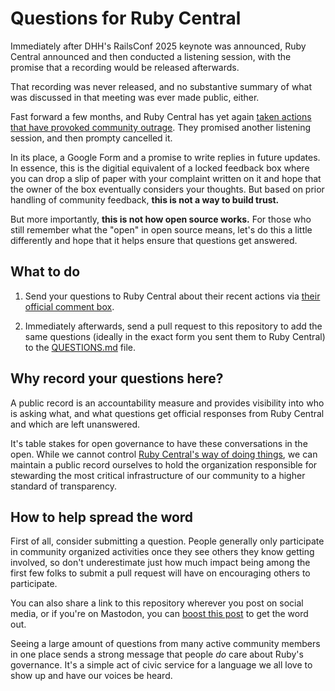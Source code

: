 # Questions for Ruby Central

Immediately after DHH's RailsConf 2025 keynote was announced, Ruby Central announced 
and then conducted a listening session, with the promise that a recording would
be released afterwards.

That recording was never released, and no substantive summary of what was discussed
in that meeting was ever made public, either.

Fast forward a few months, and Ruby Central has yet again [taken actions that have
provoked community outrage](https://joel.drapper.me/p/rubygems-takeover/). 
They promised another listening session, and then prompty cancelled it.

In its place, a Google Form and a promise to write replies in future updates. In
essence, this is the digitial equivalent of a locked feedback box where you can drop a 
slip of paper with your complaint written on it and hope that the owner of the box
eventually considers your thoughts. But based on prior handling of community feedback, 
**this is not a way to build trust.**

But more importantly, **this is not how open source works.** For those who still
remember what the "open" in open source means, let's do this a little differently
and hope that it helps ensure that questions get answered.

## What to do

1) Send your questions to Ruby Central about their recent actions via
[their official comment box](https://docs.google.com/forms/d/e/1FAIpQLSdzz3Djtp8J-oHdI7IEzwqiIH8_2O1Ldc2e1OgEvRE7RWgdBQ/viewform?ref=rubycentral.org).

2) Immediately afterwards, send a pull request to this repository to add the same questions
(ideally in the exact form you sent them to Ruby Central) to the [QUESTIONS.md](https://github.com/community-research-on-ruby-governance/questions-for-ruby-central/blob/main/QUESTIONS.md) file.

## Why record your questions here?

A public record is an accountability measure and provides visibility 
into who is asking what, and what questions get official responses
from Ruby Central and which are left unanswered.

It's table stakes for open governance to have these conversations in the open. While we 
cannot control [Ruby Central's way of doing things](https://rubycentral.org/news/our-stewardship-where-we-are-whats-changing-and-how-well-engage/), we can maintain a public record 
ourselves to hold the organization responsible for stewarding the most 
critical infrastructure of our community to a higher standard of transparency.

## How to help spread the word

First of all, consider submitting a question. People generally only participate in
community organized activities once they see others they know getting involved,
so don't underestimate just how much impact being among the first few folks to
submit a pull request will have on encouraging others to participate.

You can also share a link to this repository wherever you post on social media,
or if you're on Mastodon, you can [boost this post](https://mastodon.social/@skillstopractice/115304277231471595) to get the word out.

Seeing a large amount of questions from many active community members in one place sends 
a strong message that people *do* care about Ruby's governance. It's a simple act
of civic service for a language we all love to show up and have our voices be heard.
